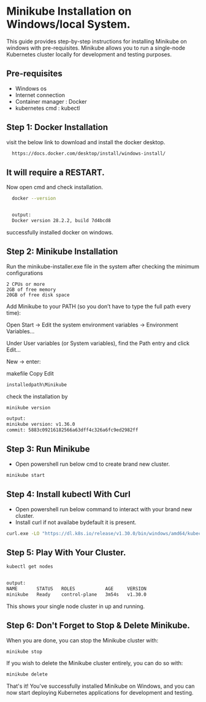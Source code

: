 
# Minikube Installation on Windows/local System.

This guide provides step-by-step instructions for installing Minikube on windows with pre-requisites. Minikube allows you to run a single-node Kubernetes cluster locally for development and testing purposes.


## Pre-requisites

- Windows os
- Internet connection
- Container manager : Docker
- kubernetes cmd : kubectl


## Step 1: Docker Installation
visit the below link 
to download and install the docker desktop.

```bash
  https://docs.docker.com/desktop/install/windows-install/
```
 ## It will require a RESTART.
Now open cmd and check installation.

```bash
  docker --version


  output:
  Docker version 28.2.2, build 7d4bcd8
```
successfully installed docker on windows.

## Step 2: Minikube Installation

Run the minikube-installer.exe file in the system after checking the minimum configurations

```minimum config
2 CPUs or more
2GB of free memory
20GB of free disk space
```
Add Minikube to your PATH (so you don’t have to type the full path every time):

Open Start → Edit the system environment variables → Environment Variables…

Under User variables (or System variables), find the Path entry and click Edit…

New → enter:

makefile
Copy
Edit
```bash
installedpath\Minikube
```

check the installation by 
```bash
minikube version

output:
minikube version: v1.36.0
commit: 5883c09216182566a63dff4c326a6fc9ed2982ff
```
## Step 3: Run Minikube 
- Open powershell run below cmd to create brand new cluster.
```bash
minikube start
```

## Step 4: Install kubectl With Curl
- Open powershell run below command to interact with your brand new cluster.
- Install curl if not availabe bydefault it is present.
```bash
curl.exe -LO "https://dl.k8s.io/release/v1.30.0/bin/windows/amd64/kubectl.exe"
```
## Step 5: Play With Your Cluster.

```bash
kubectl get nodes


output: 
NAME       STATUS   ROLES           AGE     VERSION
minikube   Ready    control-plane   3m54s   v1.30.0
```
This shows your single node cluster in up and running.

## Step 6: Don't Forget to Stop & Delete Minikube.
When you are done, you can stop the Minikube cluster with:
```bash
minikube stop
```
If you wish to delete the Minikube cluster entirely, you can do so with:
```bash
minikube delete
```

That's it! You've successfully installed Minikube on Windows, and you can now start deploying Kubernetes applications for development and testing.

    
